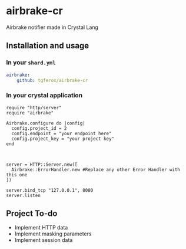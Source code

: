# airbrake-cr
Airbrake notifier made in Crystal Lang

## Installation and usage

### In your `shard.yml`

```YAML
airbrake:
    github: tgferox/airbrake-cr
```

### In your crystal application

```CR
require "http/server"
require "airbrake"

Airbrake.configure do |config|
  config.project_id = 2
  config.endpoint = "your endpoint here"
  config.project_key = "your project key"
end



server = HTTP::Server.new([
  Airbrake::ErrorHandler.new #Replace any other Error Handler with this one
])

server.bind_tcp "127.0.0.1", 8080
server.listen
```

## Project To-do
- Implement HTTP data
- Implement masking parameters
- Implement session data
